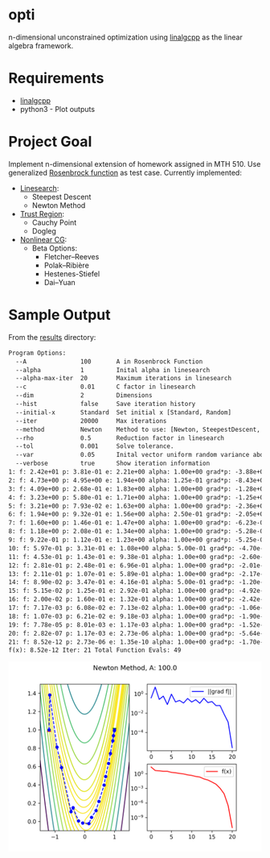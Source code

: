# opti
n-dimensional unconstrained optimization using [linalgcpp](https://github.com/gelever/linalgcpp) as the linear algebra framework.

# Requirements
* [linalgcpp](https://github.com/gelever/linalgcpp)
* python3 - Plot outputs

# Project Goal
Implement n-dimensional extension of homework assigned in MTH 510.
Use generalized [Rosenbrock function](https://en.wikipedia.org/wiki/Rosenbrock_function) as test case.
Currently implemented:
* [Linesearch](examples/linesearch.cpp):
  * Steepest Descent
  * Newton Method
* [Trust Region](examples/trustregion.cpp):
  * Cauchy Point
  * Dogleg 
* [Nonlinear CG](examples/nonlinear.cpp):
  * Beta Options:
    * Fletcher–Reeves
    * Polak–Ribière
    * Hestenes-Stiefel
    * Dai–Yuan

# Sample Output
From the [results](results) directory:
```txt
Program Options:
  --A               100       A in Rosenbrock Function
  --alpha           1         Inital alpha in linesearch
  --alpha-max-iter  20        Maximum iterations in linesearch
  --c               0.01      C factor in linesearch
  --dim             2         Dimensions
  --hist            false     Save iteration history
  --initial-x       Standard  Set initial x [Standard, Random]
  --iter            20000     Max iterations
  --method          Newton    Method to use: [Newton, SteepestDescent, Dynamic]
  --rho             0.5       Reduction factor in linesearch
  --tol             0.001     Solve tolerance.
  --var             0.05      Inital vector uniform random variance about solution
  --verbose         true      Show iteration information
1: f: 2.42e+01 p: 3.81e-01 e: 2.21e+00 alpha: 1.00e+00 grad*p: -3.88e+01 cg: 4
2: f: 4.73e+00 p: 4.95e+00 e: 1.94e+00 alpha: 1.25e-01 grad*p: -8.43e+00 cg: 4
3: f: 4.09e+00 p: 2.68e-01 e: 1.83e+00 alpha: 1.00e+00 grad*p: -1.28e+00 cg: 4
4: f: 3.23e+00 p: 5.80e-01 e: 1.71e+00 alpha: 1.00e+00 grad*p: -1.25e+00 cg: 4
5: f: 3.21e+00 p: 7.93e-02 e: 1.63e+00 alpha: 1.00e+00 grad*p: -2.36e+00 cg: 4
6: f: 1.94e+00 p: 9.32e-01 e: 1.56e+00 alpha: 2.50e-01 grad*p: -2.05e+00 cg: 4
7: f: 1.60e+00 p: 1.46e-01 e: 1.47e+00 alpha: 1.00e+00 grad*p: -6.23e-01 cg: 4
8: f: 1.18e+00 p: 2.08e-01 e: 1.34e+00 alpha: 1.00e+00 grad*p: -5.28e-01 cg: 4
9: f: 9.22e-01 p: 1.12e-01 e: 1.23e+00 alpha: 1.00e+00 grad*p: -5.25e-01 cg: 4
10: f: 5.97e-01 p: 3.31e-01 e: 1.08e+00 alpha: 5.00e-01 grad*p: -4.70e-01 cg: 4
11: f: 4.53e-01 p: 1.43e-01 e: 9.38e-01 alpha: 1.00e+00 grad*p: -2.60e-01 cg: 4
12: f: 2.81e-01 p: 2.48e-01 e: 6.96e-01 alpha: 1.00e+00 grad*p: -2.01e-01 cg: 4
13: f: 2.11e-01 p: 1.07e-01 e: 5.89e-01 alpha: 1.00e+00 grad*p: -2.17e-01 cg: 4
14: f: 8.90e-02 p: 3.47e-01 e: 4.16e-01 alpha: 5.00e-01 grad*p: -1.20e-01 cg: 4
15: f: 5.15e-02 p: 1.25e-01 e: 2.92e-01 alpha: 1.00e+00 grad*p: -4.92e-02 cg: 4
16: f: 2.00e-02 p: 1.60e-01 e: 1.32e-01 alpha: 1.00e+00 grad*p: -2.42e-02 cg: 4
17: f: 7.17e-03 p: 6.08e-02 e: 7.13e-02 alpha: 1.00e+00 grad*p: -1.06e-02 cg: 4
18: f: 1.07e-03 p: 6.21e-02 e: 9.18e-03 alpha: 1.00e+00 grad*p: -1.90e-03 cg: 4
19: f: 7.78e-05 p: 8.01e-03 e: 1.17e-03 alpha: 1.00e+00 grad*p: -1.52e-04 cg: 4
20: f: 2.82e-07 p: 1.17e-03 e: 2.73e-06 alpha: 1.00e+00 grad*p: -5.64e-07 cg: 4
21: f: 8.52e-12 p: 2.73e-06 e: 1.35e-10 alpha: 1.00e+00 grad*p: -1.70e-11 cg: 4
f(x): 8.52e-12 Iter: 21 Total Function Evals: 49
```

![Newton A100](results/Newton.100.png)
